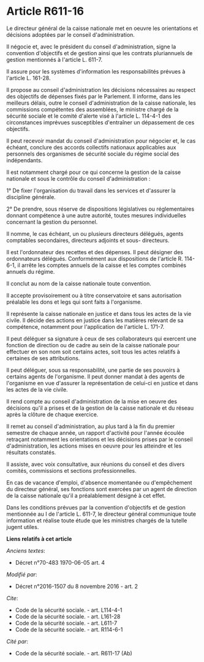 # Article R611-16

Le directeur général de la caisse nationale met en oeuvre les orientations et décisions adoptées par le conseil
d'administration. 

Il négocie et, avec le président du conseil d'administration, signe la convention d'objectifs et de gestion ainsi que les
contrats pluriannuels de gestion mentionnés à l'article L. 611-7. 

Il assure pour les systèmes d'information les responsabilités prévues à l'article L. 161-28. 

Il propose au conseil d'administration les décisions nécessaires au respect des objectifs de dépenses fixés par le Parlement.
Il informe, dans les meilleurs délais, outre le conseil d'administration de la caisse nationale, les commissions compétentes
des assemblées, le ministre chargé de la sécurité sociale et le comité d'alerte visé à l'article L. 114-4-1 des circonstances
imprévues susceptibles d'entraîner un dépassement de ces objectifs. 

Il peut recevoir mandat du conseil d'administration pour négocier et, le cas échéant, conclure des accords collectifs
nationaux applicables aux personnels des organismes de sécurité sociale du régime social des indépendants. 

Il est notamment chargé pour ce qui concerne la gestion de la caisse nationale et sous le contrôle du conseil
d'administration : 

1° De fixer l'organisation du travail dans les services et d'assurer la discipline générale. 

2° De prendre, sous réserve de dispositions législatives ou réglementaires donnant compétence à une autre autorité, toutes
mesures individuelles concernant la gestion du personnel. 

Il nomme, le cas échéant, un ou plusieurs directeurs délégués, agents comptables secondaires, directeurs adjoints et sous-
directeurs. 

Il est l'ordonnateur des recettes et des dépenses. Il peut désigner des ordonnateurs délégués. Conformément aux dispositions
de l'article R. 114-6-1, il arrête les comptes annuels de la caisse et les comptes combinés annuels du régime. 

Il conclut au nom de la caisse nationale toute convention. 

Il accepte provisoirement ou à titre conservatoire et sans autorisation préalable les dons et legs qui sont faits à
l'organisme. 

Il représente la caisse nationale en justice et dans tous les actes de la vie civile. Il décide des actions en justice dans
les matières relevant de sa compétence, notamment pour l'application de l'article L. 171-7.

Il peut déléguer sa signature à ceux de ses collaborateurs qui exercent une fonction de direction ou de cadre au sein de la
caisse nationale pour effectuer en son nom soit certains actes, soit tous les actes relatifs à certaines de ses
attributions. 

Il peut déléguer, sous sa responsabilité, une partie de ses pouvoirs à certains agents de l'organisme. Il peut donner mandat
à des agents de l'organisme en vue d'assurer la représentation de celui-ci en justice et dans les actes de la vie civile. 

Il rend compte au conseil d'administration de la mise en oeuvre des décisions qu'il a prises et de la gestion de la caisse
nationale et du réseau après la clôture de chaque exercice. 

Il remet au conseil d'administration, au plus tard à la fin du premier semestre de chaque année, un rapport d'activité pour
l'année écoulée retraçant notamment les orientations et les décisions prises par le conseil d'administration, les actions
mises en oeuvre pour les atteindre et les résultats constatés. 

Il assiste, avec voix consultative, aux réunions du conseil et des divers comités, commissions et sections professionnelles. 

En cas de vacance d'emploi, d'absence momentanée ou d'empêchement du directeur général, ses fonctions sont exercées par un
agent de direction de la caisse nationale qu'il a préalablement désigné à cet effet. 

Dans les conditions prévues par la convention d'objectifs et de gestion mentionnée au I de l'article L. 611-7, le directeur
général communique toute information et réalise toute étude que les ministres chargés de la tutelle jugent utiles.

**Liens relatifs à cet article**

_Anciens textes_:

  - Décret n°70-483 1970-06-05 art. 4

_Modifié par_:

  - Décret n°2016-1507 du 8 novembre 2016 - art. 2

_Cite_:

  - Code de la sécurité sociale. - art. L114-4-1
  - Code de la sécurité sociale. - art. L161-28
  - Code de la sécurité sociale. - art. L611-7
  - Code de la sécurité sociale. - art. R114-6-1

_Cité par_:

  - Code de la sécurité sociale. - art. R611-17 (Ab)

